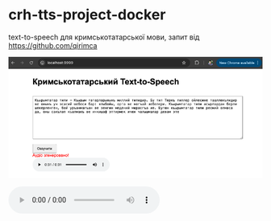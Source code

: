# crh-tts-project-docker

 text-to-speech для кримськотатарської мови, запит від https://github.com/qirimca
 
 ![text-to-speech](doc/img/desktop.png)

<audio controls>
  <source src="doc/wav/result.wav" type="audio/wav">
  Ваш браузер не підтримує вбудований аудіо-плеєр.
</audio>

 
